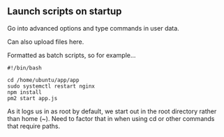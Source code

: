 ## Launch scripts on startup
Go into advanced options and type commands in user data.

Can also upload files here.

Formatted as batch scripts, so for example...
```
#!/bin/bash

cd /home/ubuntu/app/app
sudo systemctl restart nginx
npm install
pm2 start app.js
```

As it logs us in as root by default, we start out in the root directory rather than home (~). Need to factor that in when using cd or other commands that require paths.